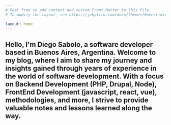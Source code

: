 ```yaml
---
# Feel free to add content and custom Front Matter to this file.
# To modify the layout, see https://jekyllrb.com/docs/themes/#overriding-theme-defaults

layout: home
---
```

## Hello, I'm Diego Sabolo, a software developer based in Buenos Aires, Argentina. Welcome to my blog, where I aim to share my journey and insights gained through years of experience in the world of software development. With a focus on  Backend Development (PHP, Drupal, Node), FrontEnd Development (javascript, react, vue), methodologies, and more, I strive to provide valuable notes and lessons learned along the way. 
